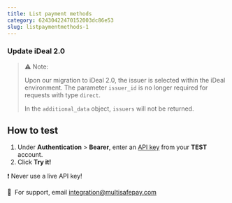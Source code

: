 ```yaml
---
title: List payment methods
category: 62430422470152003dc86e53
slug: listpaymentmethods-1
---
```


### Update iDeal 2.0

> ⚠️ Note:
> 
> Upon our migration to iDeal 2.0, the issuer is selected within the iDeal environment. The parameter  `issuer_id` is no longer required for requests with type  `direct`. 
> 
> In the `additional_data` object, `issuers` will not be returned.

## How to test

1. Under **Authentication** > **Bearer**, enter an [API key](/docs/sites#site-id-api-key-and-security-code) from your **TEST** account.
2. Click **Try it!**

❗️ Never use a live API key!

💬&nbsp; For support, email <integration@multisafepay.com>